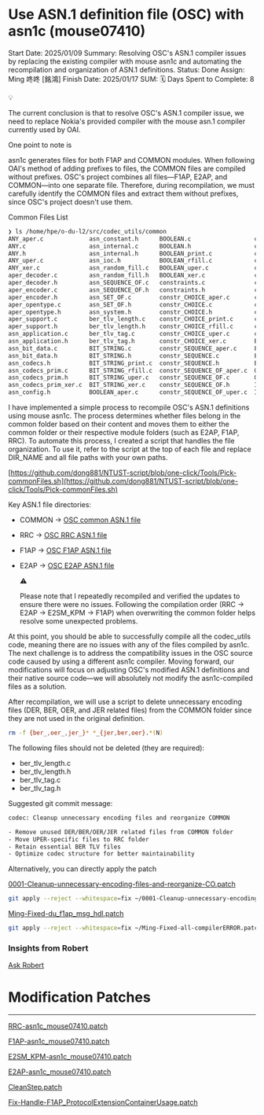 # Use ASN.1 definition file (OSC) with asn1c (mouse07410)

Start Date: 2025/01/09
Summary: Resolving OSC's ASN.1 compiler issues by replacing the existing compiler with mouse asn1c and automating the recompilation and organization of ASN.1 definitions.
Status: Done
Assign: Ming 咚咚 [銘鴻]
Finish Date: 2025/01/17
SUM: 🗓️ Days Spent to Complete: 8

<aside>
💡

The current conclusion is that to resolve OSC's ASN.1 compiler issue, we need to replace Nokia's provided compiler with the mouse asn.1 compiler currently used by OAI. 

</aside>

One point to note is

asn1c generates files for both F1AP and COMMON modules. When following OAI's method of adding prefixes to files, the COMMON files are compiled without prefixes. OSC's project combines all files—F1AP, E2AP, and COMMON—into one separate file. Therefore, during recompilation, we must carefully identify the COMMON files and extract them without prefixes, since OSC's project doesn't use them.

Common Files List

```bash
❯ ls /home/hpe/o-du-l2/src/codec_utils/common
ANY_aper.c             asn_constant.h      BOOLEAN.c                  constr_SEQUENCE_OF_xer.c  INTEGER.h                OBJECT_IDENTIFIER_print.c  per_opentype.h
ANY.c                  asn_internal.c      BOOLEAN.h                  constr_SEQUENCE_print.c   INTEGER_print.c          OBJECT_IDENTIFIER_rfill.c  per_support.c
ANY.h                  asn_internal.h      BOOLEAN_print.c            constr_SEQUENCE_rfill.c   INTEGER_rfill.c          OBJECT_IDENTIFIER_xer.c    per_support.h
ANY_uper.c             asn_ioc.h           BOOLEAN_rfill.c            constr_SEQUENCE_uper.c    INTEGER_uper.c           OCTET_STRING_aper.c        PrintableString.c
ANY_xer.c              asn_random_fill.c   BOOLEAN_uper.c             constr_SEQUENCE_xer.c     INTEGER_xer.c            OCTET_STRING.c             PrintableString.h
aper_decoder.c         asn_random_fill.h   BOOLEAN_xer.c              constr_SET_OF_aper.c      Makefile.am.libasncodec  OCTET_STRING.h             uper_decoder.c
aper_decoder.h         asn_SEQUENCE_OF.c   constraints.c              constr_SET_OF.c           NativeEnumerated_aper.c  OCTET_STRING_print.c       uper_decoder.h
aper_encoder.c         asn_SEQUENCE_OF.h   constraints.h              constr_SET_OF.h           NativeEnumerated.c       OCTET_STRING_rfill.c       uper_encoder.c
aper_encoder.h         asn_SET_OF.c        constr_CHOICE_aper.c       constr_SET_OF_print.c     NativeEnumerated.h       OCTET_STRING_uper.c        uper_encoder.h
aper_opentype.c        asn_SET_OF.h        constr_CHOICE.c            constr_SET_OF_rfill.c     NativeEnumerated_uper.c  OCTET_STRING_xer.c         uper_opentype.c
aper_opentype.h        asn_system.h        constr_CHOICE.h            constr_SET_OF_uper.c      NativeEnumerated_xer.c   odu_common_codec.c         uper_opentype.h
aper_support.c         ber_tlv_length.c    constr_CHOICE_print.c      constr_SET_OF_xer.c       NativeInteger_aper.c     odu_common_codec.h         uper_support.c
aper_support.h         ber_tlv_length.h    constr_CHOICE_rfill.c      constr_TYPE.c             NativeInteger.c          OPEN_TYPE_aper.c           uper_support.h
asn_application.c      ber_tlv_tag.c       constr_CHOICE_uper.c       constr_TYPE.h             NativeInteger.h          OPEN_TYPE.c                xer_decoder.c
asn_application.h      ber_tlv_tag.h       constr_CHOICE_xer.c        ENUMERATED_aper.c         NativeInteger_print.c    OPEN_TYPE.h                xer_decoder.h
asn_bit_data.c         BIT_STRING.c        constr_SEQUENCE_aper.c     ENUMERATED.c              NativeInteger_rfill.c    OPEN_TYPE_uper.c           xer_encoder.c
asn_bit_data.h         BIT_STRING.h        constr_SEQUENCE.c          ENUMERATED.h              NativeInteger_uper.c     OPEN_TYPE_xer.c            xer_encoder.h
asn_codecs.h           BIT_STRING_print.c  constr_SEQUENCE.h          ENUMERATED_uper.c         NativeInteger_xer.c      per_decoder.c              xer_support.c
asn_codecs_prim.c      BIT_STRING_rfill.c  constr_SEQUENCE_OF_aper.c  GraphicString.c           ObjectDescriptor.c       per_decoder.h              xer_support.h
asn_codecs_prim.h      BIT_STRING_uper.c   constr_SEQUENCE_OF.c       GraphicString.h           ObjectDescriptor.h       per_encoder.c
asn_codecs_prim_xer.c  BIT_STRING_xer.c    constr_SEQUENCE_OF.h       INTEGER_aper.c            OBJECT_IDENTIFIER.c      per_encoder.h
asn_config.h           BOOLEAN_aper.c      constr_SEQUENCE_OF_uper.c  INTEGER.c                 OBJECT_IDENTIFIER.h      per_opentype.c
```

I have implemented a simple process to recompile OSC's ASN.1 definitions using mouse asn1c. The process determines whether files belong in the common folder based on their content and moves them to either the common folder or their respective module folders (such as E2AP, F1AP, RRC). To automate this process, I created a script that handles the file organization. To use it, refer to the script at the top of each file and replace DIR_NAME and all file paths with your own paths.

[https://github.com/dong881/NTUST-script/blob/one-click/Tools/Pick-commonFiles.sh](https://github.com/dong881/NTUST-script/blob/one-click/Tools/Pick-commonFiles.sh)

<aside>

Key ASN.1 file directories:

</aside>

- COMMON → [OSC common  ASN.1 file](OSC%20common%20ASN%201%20file%2012110098314381598f71f038b9794b83.md)
- RRC → [OSC RRC ASN.1 file](OSC%20RRC%20ASN%201%20file%20121100983143816c86a6e7063521baf1.md)
- F1AP → [OSC F1AP ASN.1 file](OSC%20F1AP%20ASN%201%20file%201211009831438070bb80c050fcf47cdf.md)
- E2AP → [OSC E2AP ASN.1 file](OSC%20E2AP%20ASN%201%20file%2012110098314380ebbef6c4d726bd0894.md)
    
    <aside>
    ⚠️
    
    Please note that I repeatedly recompiled and verified the updates to ensure there were no issues. Following the compilation order (RRC → E2AP → E2SM_KPM → F1AP) when overwriting the common folder helps resolve some unexpected problems.
    
    </aside>
    

At this point, you should be able to successfully compile all the codec_utils code, meaning there are no issues with any of the files compiled by asn1c. The next challenge is to address the compatibility issues in the OSC source code caused by using a different asn1c compiler. Moving forward, our modifications will focus on adjusting OSC's modified ASN.1 definitions and their native source code—we will absolutely not modify the asn1c-compiled files as a solution.

After recompilation, we will use a script to delete unnecessary encoding files (DER, BER, OER, and JER related files) from the COMMON folder since they are not used in the original definition.

```bash
rm -f {ber_,oer_,jer_}* *_{jer,ber,oer}.*(N)
```

The following files should not be deleted (they are required):

- ber_tlv_length.c
- ber_tlv_length.h
- ber_tlv_tag.c
- ber_tlv_tag.h

Suggested git commit message:

```bash
codec: Cleanup unnecessary encoding files and reorganize COMMON

- Remove unused DER/BER/OER/JER related files from COMMON folder
- Move UPER-specific files to RRC folder
- Retain essential BER TLV files
- Optimize codec structure for better maintainability
```

Alternatively, you can directly apply the patch

[0001-Cleanup-unnecessary-encoding-files-and-reorganize-CO.patch](0001-Cleanup-unnecessary-encoding-files-and-reorganize-CO.patch)

```bash
git apply --reject --whitespace=fix ~/0001-Cleanup-unnecessary-encoding-files-and-reorganize-CO.patch
```

[Ming-Fixed-du_f1ap_msg_hdl.patch](Ming-Fixed-du_f1ap_msg_hdl.patch)

```bash
git apply --reject --whitespace=fix ~/Ming-Fixed-all-compilerERROR.patch
```

### Insights from Robert

[Ask Robert](Ask%20Robert%2017810098314380a29e47f308dbc12958.md)

# Modification Patches

---

[RRC-asn1c_mouse07410.patch](RRC-asn1c_mouse07410.patch)

[F1AP-asn1c_mouse07410.patch](F1AP-asn1c_mouse07410.patch)

[E2SM_KPM-asn1c_mouse07410.patch](E2SM_KPM-asn1c_mouse07410.patch)

[E2AP-asn1c_mouse07410.patch](E2AP-asn1c_mouse07410.patch)

[CleanStep.patch](CleanStep.patch)

[Fix-Handle-F1AP_ProtocolExtensionContainerUsage.patch](Fix-Handle-F1AP_ProtocolExtensionContainerUsage.patch)